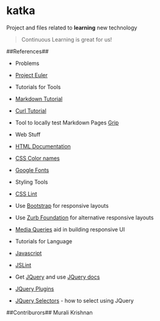 # katka
Project and files related to **learning** new technology

> Continuous Learning is great for us!

##References##
 * Problems
  * [Project Euler](http://projecteuler.net)

 * Tutorials for Tools
  * [Markdown Tutorial](http://markdowntutorial.com/)
  * [Curl Tutorial](https://gist.github.com/caspyin/2288960)
  * Tool to locally test Markdown Pages [Grip](https://github.com/joeyespo/grip)

 * Web Stuff
  * [HTML Documentation](https://developer.mozilla.org/en-US/docs/Web/HTML)
  * [CSS Color names](http://www.crockford.com/wrrld/color.html)
  * [Google Fonts](http://www.google.com/fonts)

 * Styling Tools
  * [CSS Lint](http://csslint.net)
  * Use [Bootstrap](http://getbootstrap.com) for responsive layouts
  * Use [Zurb Foundation](http://foundation.zurb.com) for alternative responsive layouts
  * [Media Queries](https://developer.mozilla.com/en-US/docs/Web/Guide/CSS/Media_queries) aid in building responsive UI

 * Tutorials for Language
  * [Javascript](http://Unknown.com)
  * [JSLint](http://www.jslint.org)
  * Get [JQuery](http://www.jquery.com) and use [JQuery docs](http://api.jquery.com)
  * [JQuery Plugins](http://plugins.jquery.com)
  * [JQuery Selectors](http://api.jquery.com/category/selectors) - how to select using JQuery



##Contriburors##
Murali Krishnan

